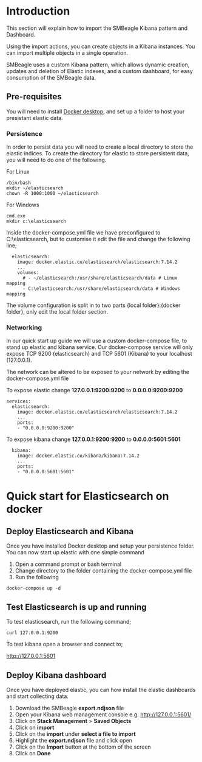 # Introduction
This section will explain how to import the SMBeagle Kibana pattern and Dashboard.

Using the import actions, you can create objects in a Kibana instances. You can import multiple objects in a single operation.

SMBeagle uses a custom Kibana pattern, which allows dynamic creation, updates and deletion of Elastic indexes, and a custom dashboard, for easy consumption of the SMBeagle data.

## Pre-requisites
You will need to install [Docker desktop](https://www.docker.com/products/docker-desktop), and set up a folder to host your presistant elastic data.

### Persistence 
In order to persist data you will need to create a local directory to store the elastic indices.  To create the directory for elastic to store persistent data, you will need to do one of the following.

For Linux
```
/bin/bash
mkdir ~/elasticsearch
chown -R 1000:1000 ~/elasticsearch
```

For Windows
```
cmd.exe
mkdir c:\elasticsearch
```

Inside the docker-compose.yml file we have preconfigured to C:\elasticsearch, but to customise it edit the file and change the following line; 

```
  elasticsearch:
    image: docker.elastic.co/elasticsearch/elasticsearch:7.14.2
    ...
    volumes:
      # - ~/elasticsearch:/usr/share/elasticsearch/data # Linux mapping
      - C:\elasticsearch:/usr/share/elasticsearch/data # Windows mapping
```

The volume configuration is split in to two parts {local folder}:{docker folder}, only edit the local folder section.

### Networking
In our quick start up guide we will use a custom docker-compose file, to stand up elastic and kibana service. Our docker-compose service will only expose TCP 9200 (elasticsearch) and TCP 5601 (Kibana) to your localhost (127.0.0.1).

The network can be altered to be exposed to your network by editing the docker-compose.yml file 

To expose elastic change **127.0.0.1:9200:9200** to **0.0.0.0:9200:9200**
```
services:
  elasticsearch:
    image: docker.elastic.co/elasticsearch/elasticsearch:7.14.2
    ...
    ports:
    - "0.0.0.0:9200:9200"
```

To expose kibana change **127.0.0.1:9200:9200** to **0.0.0.0:5601:5601**
```
  kibana:
    image: docker.elastic.co/kibana/kibana:7.14.2
    ...
    ports:
    - "0.0.0.0:5601:5601"
```

# Quick start for Elasticsearch on docker
## Deploy Elasticsearch and Kibana
Once you have installed Docker desktop and setup your persistence folder.  You can now start up elastic with one simple command

1. Open a command prompt or bash terminal
2. Change directory to the folder containing the docker-compose.yml file
3. Run the following

```
docker-compose up -d
```

## Test Elasticsearch is up and running
To test elasticsearch, run the following command;

```
curl 127.0.0.1:9200
```

To test kibana open a browser and connect to;

http://127.0.0.1:5601

## Deploy Kibana dashboard
Once you have deployed elastic, you can how install the elastic dashboards and start collecting data.

1. Download the SMBeagle **export.ndjson** file
2. Open your Kibana web management console e.g. http://127.0.0.1:5601/
3. Click on **Stack Management** > **Saved Objects**
4. Click on **import**
5. Click on the **import** under **select a file to import**
6. Highlight the **export.ndjson** file and click open
7. Click on the **Import** button at the bottom of the screen
8. Click on **Done**
